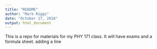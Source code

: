 ```yaml
---
title: "README"
author: "Mark Riggs"
date: "October 17, 2018"
output: html_document
---
```


This is a repo for materials for my PHY 171 class.  It will have exams and a formula sheet. adding a line
